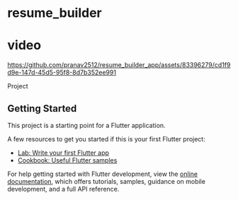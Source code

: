 # resume_builder
# video


https://github.com/pranav2512/resume_builder_app/assets/83396279/cd1f9d9e-147d-45d5-95f8-8d7b352ee991



Project

## Getting Started

This project is a starting point for a Flutter application.

A few resources to get you started if this is your first Flutter project:

- [Lab: Write your first Flutter app](https://docs.flutter.dev/get-started/codelab)
- [Cookbook: Useful Flutter samples](https://docs.flutter.dev/cookbook)

For help getting started with Flutter development, view the
[online documentation](https://docs.flutter.dev/), which offers tutorials,
samples, guidance on mobile development, and a full API reference.
